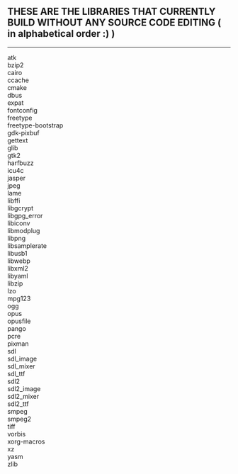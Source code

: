 ## THESE ARE THE LIBRARIES THAT CURRENTLY BUILD WITHOUT ANY SOURCE CODE EDITING ( in alphabetical order :) )

------------------------------------------------------------------------------------------------------------

atk \
bzip2 \
cairo \
ccache \
cmake \
dbus \
expat \
fontconfig \
freetype \
freetype-bootstrap \
gdk-pixbuf \
gettext \
glib \
gtk2 \
harfbuzz \
icu4c \
jasper \
jpeg \
lame \
libffi \
libgcrypt \
libgpg_error \
libiconv \
libmodplug \
libpng \
libsamplerate \
libusb1 \
libwebp \
libxml2 \
libyaml \
libzip \
lzo \
mpg123 \
ogg \
opus \
opusfile \
pango \
pcre \
pixman \
sdl \
sdl_image \
sdl_mixer \
sdl_ttf \
sdl2 \
sdl2_image \
sdl2_mixer \
sdl2_ttf \
smpeg \
smpeg2 \
tiff \
vorbis \
xorg-macros \
xz \
yasm \
zlib